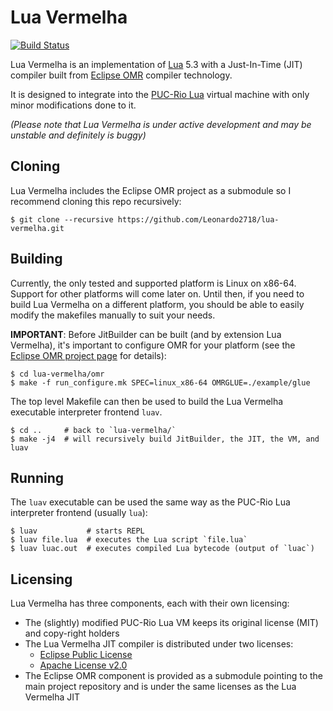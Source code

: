 # Lua Vermelha

[![Build Status](https://travis-ci.org/Leonardo2718/lua-vermelha.svg?branch=devel)](https://travis-ci.org/Leonardo2718/lua-vermelha)

Lua Vermelha is an implementation of [Lua](http://www.lua.org) 5.3 with a
Just-In-Time (JIT) compiler built from
[Eclipse OMR](https://github.com/eclipse/omr) compiler technology.

It is designed to integrate into the [PUC-Rio Lua](http://www.lua.org) virtual
machine with only minor modifications done to it.

*(Please note that Lua Vermelha is under active development and may be unstable and definitely is buggy)*

## Cloning

Lua Vermelha includes the Eclipse OMR project as a submodule so I recommend cloning
this repo recursively:

```shell
$ git clone --recursive https://github.com/Leonardo2718/lua-vermelha.git
```

## Building

Currently, the only tested and supported platform is Linux on x86-64.
Support for other platforms will come later on. Until then, if you need to
build Lua Vermelha on a different platform, you should be able to easily
modify the makefiles manually to suit your needs.

**IMPORTANT**: Before JitBuilder can be built (and by extension Lua Vermelha),
it's important to configure OMR for your platform (see the
[Eclipse OMR project page](https://github.com/eclipse/omr) for details):

```shell
$ cd lua-vermelha/omr
$ make -f run_configure.mk SPEC=linux_x86-64 OMRGLUE=./example/glue
```

The top level Makefile can then be used to build the Lua Vermelha executable
interpreter frontend `luav`.

```shell
$ cd ..     # back to `lua-vermelha/`
$ make -j4  # will recursively build JitBuilder, the JIT, the VM, and luav
```

## Running

The `luav` executable can be used the same way as the PUC-Rio Lua
interpreter frontend (usually `lua`):

```shell
$ luav           # starts REPL
$ luav file.lua  # executes the Lua script `file.lua`
$ luav luac.out  # executes compiled Lua bytecode (output of `luac`)
```

## Licensing

Lua Vermelha has three components, each with their own licensing: 

* The (slightly) modified PUC-Rio Lua VM keeps its original license (MIT)
and copy-right holders
* The Lua Vermelha JIT compiler is distributed under two licenses:
  * [Eclipse Public License](http://www.eclipse.org/legal/epl-v10.html)
  * [Apache License v2.0](http://www.opensource.org/licenses/apache2.0.php)
* The Eclipse OMR component is provided as a submodule pointing to the main
project repository and is under the same licenses as the Lua Vermelha JIT
